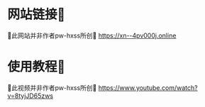 # 网站链接🔗
🚨此网站并非作者pw-hxss所创🚨
https://xn--4pv000j.online

# 使用教程🎥
🚨此视频并非作者pw-hxss所创🚨
https://www.youtube.com/watch?v=8tyjJD65zws
